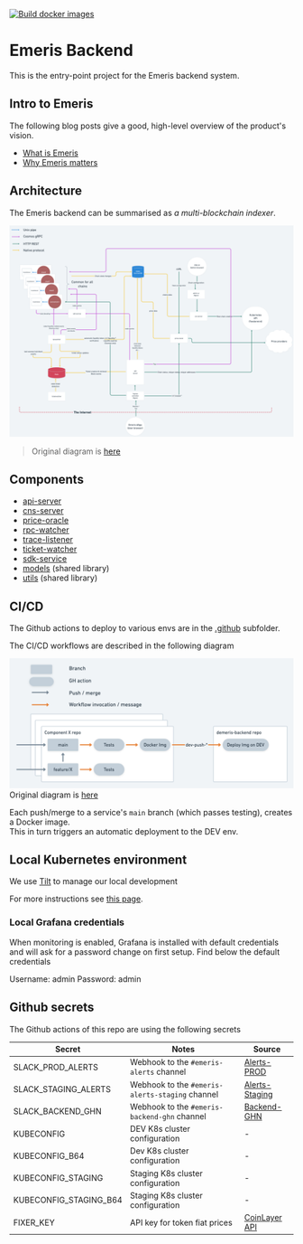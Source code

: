 [![Build docker images](https://github.com/emerishq/demeris-backend/actions/workflows/docker-build.yml/badge.svg)](https://github.com/emerishq/demeris-backend/actions/workflows/docker-build.yml)

# Emeris Backend

This is the entry-point project for the Emeris backend system.

## Intro to Emeris

The following blog posts give a good, high-level overview of the product's vision. 

* [What is Emeris](https://medium.com/emeris-blog/introducing-emeris-the-cross-chain-portal-to-all-crypto-apps-4e6eee5b53a8)
* [Why Emeris matters](https://blog.cosmos.network/why-emeris-matters-to-cosmos-f8f1dfc7664f)

## Architecture

The Emeris backend can be summarised as *a multi-blockchain indexer*. 

![Emeris backend architecture](./images/architecture.png)  
> Original diagram is [here](https://whimsical.com/backend-current-CP9C1GXs79j9CNs8XAnWJb)

## Components

* [api-server](https://github.com/emerishq/demeris-api-server)
* [cns-server](https://github.com/emerishq/emeris-cns-server)
* [price-oracle](https://github.com/emerishq/emeris-price-oracle)
* [rpc-watcher](https://github.com/emerishq/emeris-rpcwatcher)
* [trace-listener](https://github.com/emerishq/tracelistener/)
* [ticket-watcher](https://github.com/emerishq/emeris-ticket-watcher)
* [sdk-service](https://github.com/emerishq/sdk-service-meta)
* [models](https://github.com/emerishq/demeris-backend-models) (shared library)
* [utils](./utils) (shared library)

## CI/CD 

The Github actions to deploy to various envs are in the [.github](.github/workflows) subfolder.

The CI/CD workflows are described in the following diagram

![Emeris CI/CD](./images/CI_CD.png)
Original diagram is [here](https://whimsical.com/ci-cd-HTBa2HjDzroKsePps71hHE)

Each push/merge to a service's `main` branch (which passes testing), creates a Docker image.  
This in turn triggers an automatic deployment to the DEV env. 

## Local Kubernetes environment

We use [Tilt](https://tilt.dev/) to manage our local development   

For more instructions see [this page](https://www.notion.so/allinbits/Emeris-back-end-Dev-environment-setup-2b8a05f940274b45b0b3ba775f1fd6f8#ef44b157a985426d9d9743b5d017e86c).

### Local Grafana credentials

When monitoring is enabled, Grafana is installed with default credentials and will ask for a password change on first setup. Find below the default credentials

Username: admin
Password: admin

## Github secrets

The Github actions of this repo are using the following secrets

| Secret                | Notes                                             | Source                                                |
|-----                  |-----                                              |-----                                                  |
| SLACK_PROD_ALERTS     | Webhook to the `#emeris-alerts` channel           | [Alerts-PROD](https://api.slack.com/apps/A02TZBN7HAN) |
| SLACK_STAGING_ALERTS  | Webhook to the `#emeris-alerts-staging` channel   | [Alerts-Staging](https://api.slack.com/apps/A02TJQD99K9) |
| SLACK_BACKEND_GHN     | Webhook to the `#emeris-backend-ghn` channel      | [Backend-GHN](https://api.slack.com/apps/A03CBCNQ0AW) |
| KUBECONFIG            | DEV K8s cluster configuration                     | - |
| KUBECONFIG_B64        | Dev K8s cluster configuration                     | - |
| KUBECONFIG_STAGING    | Staging K8s cluster configuration                 | - |
| KUBECONFIG_STAGING_B64 | Staging K8s cluster configuration                | - |
| FIXER_KEY             | API key for token fiat prices                     | [CoinLayer API](https://apilayer.com/marketplace) |